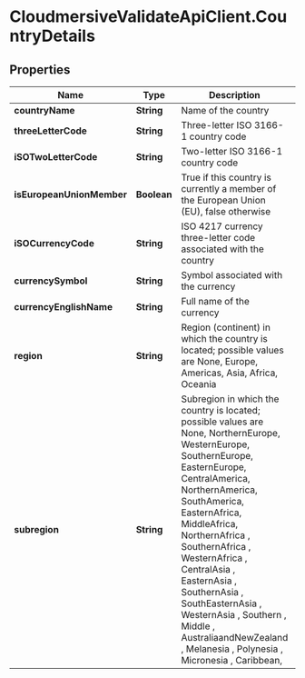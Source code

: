 # CloudmersiveValidateApiClient.CountryDetails

## Properties
Name | Type | Description | Notes
------------ | ------------- | ------------- | -------------
**countryName** | **String** | Name of the country | [optional] 
**threeLetterCode** | **String** | Three-letter ISO 3166-1 country code | [optional] 
**iSOTwoLetterCode** | **String** | Two-letter ISO 3166-1 country code | [optional] 
**isEuropeanUnionMember** | **Boolean** | True if this country is currently a member of the European Union (EU), false otherwise | [optional] 
**iSOCurrencyCode** | **String** | ISO 4217 currency three-letter code associated with the country | [optional] 
**currencySymbol** | **String** | Symbol associated with the currency | [optional] 
**currencyEnglishName** | **String** | Full name of the currency | [optional] 
**region** | **String** | Region (continent) in which the country is located; possible values are None, Europe, Americas, Asia, Africa, Oceania | [optional] 
**subregion** | **String** | Subregion in which the country is located; possible values are None, NorthernEurope, WesternEurope, SouthernEurope, EasternEurope, CentralAmerica, NorthernAmerica, SouthAmerica, EasternAfrica, MiddleAfrica, NorthernAfrica , SouthernAfrica , WesternAfrica , CentralAsia , EasternAsia , SouthernAsia , SouthEasternAsia , WesternAsia , Southern , Middle , AustraliaandNewZealand , Melanesia , Polynesia , Micronesia , Caribbean, | [optional] 


